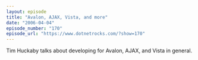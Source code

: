 ```yaml
---
layout: episode
title: "Avalon, AJAX, Vista, and more"
date: "2006-04-04"
episode_number: "170"
episode_url: "https://www.dotnetrocks.com/?show=170"
---
```


Tim Huckaby talks about developing for Avalon, AJAX, and Vista in general.
